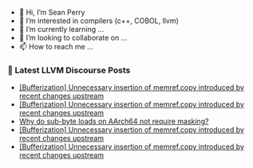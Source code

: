 - 👋 Hi, I’m Sean Perry
- 👀 I’m interested in compilers (c++, COBOL, llvm)
- 🌱 I’m currently learning ...
- 💞️ I’m looking to collaborate on ...
- 📫 How to reach me ...

<!---
s66perry/s66perry is a ✨ special ✨ repository because its `README.md` (this file) appears on your GitHub profile.
You can click the Preview link to take a look at your changes.
--->
### 📕 Latest LLVM Discourse Posts

<!-- DISCOURSE-LLVM:START -->
- [[Bufferization] Unnecessary insertion of memref.copy introduced by recent changes upstream](https://discourse.llvm.org/t/bufferization-unnecessary-insertion-of-memref-copy-introduced-by-recent-changes-upstream/68308#post_5)
- [[Bufferization] Unnecessary insertion of memref.copy introduced by recent changes upstream](https://discourse.llvm.org/t/bufferization-unnecessary-insertion-of-memref-copy-introduced-by-recent-changes-upstream/68308#post_4)
- [Why do sub-byte loads on AArch64 not require masking?](https://discourse.llvm.org/t/why-do-sub-byte-loads-on-aarch64-not-require-masking/68309#post_2)
- [[Bufferization] Unnecessary insertion of memref.copy introduced by recent changes upstream](https://discourse.llvm.org/t/bufferization-unnecessary-insertion-of-memref-copy-introduced-by-recent-changes-upstream/68308#post_3)
- [[Bufferization] Unnecessary insertion of memref.copy introduced by recent changes upstream](https://discourse.llvm.org/t/bufferization-unnecessary-insertion-of-memref-copy-introduced-by-recent-changes-upstream/68308#post_2)
<!-- DISCOURSE-LLVM:END -->
